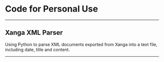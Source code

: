 # Code for Personal Use

***

## Xanga XML Parser
Using Python to parse XML documents exported from Xanga into a text file, including date, title and content.

***
